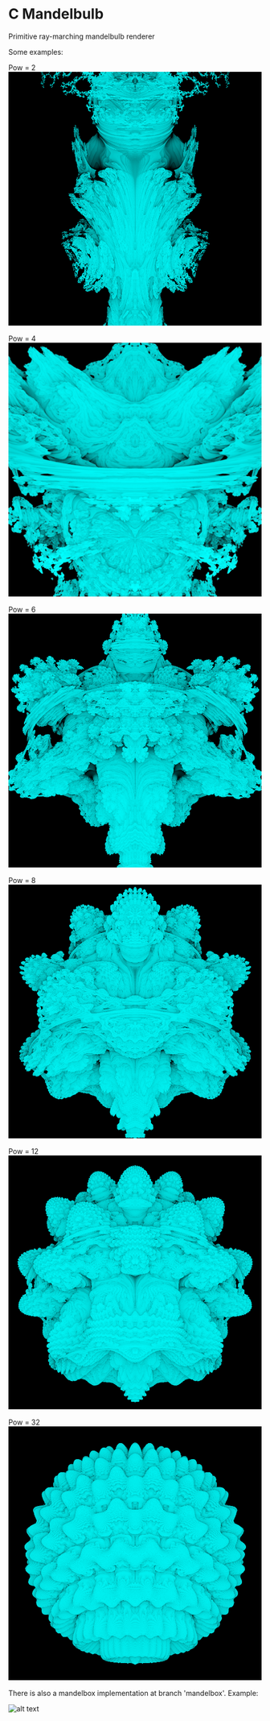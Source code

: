 # C Mandelbulb
Primitive ray-marching mandelbulb renderer


Some examples:

Pow = 2
![alt text](https://raw.githubusercontent.com/kraglik/mandelbulb-c/master/examples/result_2.png)

Pow = 4
![alt text](https://raw.githubusercontent.com/kraglik/mandelbulb-c/master/examples/result_4.jpg)

Pow = 6
![alt text](https://raw.githubusercontent.com/kraglik/mandelbulb-c/master/examples/result_6.png)

Pow = 8
![alt text](https://raw.githubusercontent.com/kraglik/mandelbulb-c/master/examples/result_8.png)

Pow = 12
![alt text](https://raw.githubusercontent.com/kraglik/mandelbulb-c/master/examples/result_12.png)

Pow = 32
![alt text](https://raw.githubusercontent.com/kraglik/mandelbulb-c/master/examples/result_32.png)


There is also a mandelbox implementation at branch 'mandelbox'.
Example:

![alt text](mandelbox/examples/result_2.39128.png)
